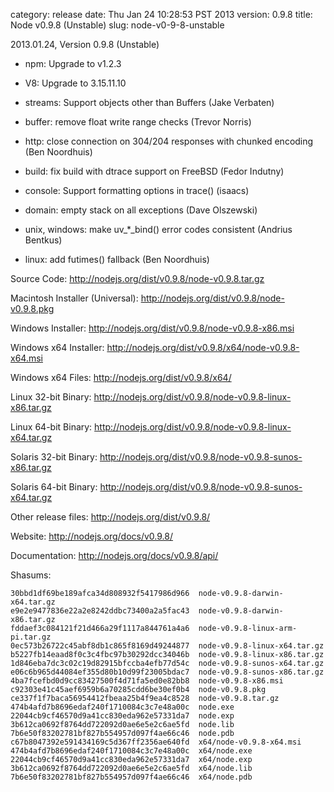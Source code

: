 category: release
date: Thu Jan 24 10:28:53 PST 2013
version: 0.9.8
title: Node v0.9.8 (Unstable)
slug: node-v0-9-8-unstable

2013.01.24, Version 0.9.8 (Unstable)

* npm: Upgrade to v1.2.3

* V8: Upgrade to 3.15.11.10

* streams: Support objects other than Buffers (Jake Verbaten)

* buffer: remove float write range checks (Trevor Norris)

* http: close connection on 304/204 responses with chunked encoding (Ben Noordhuis)

* build: fix build with dtrace support on FreeBSD (Fedor Indutny)

* console: Support formatting options in trace() (isaacs)

* domain: empty stack on all exceptions (Dave Olszewski)

* unix, windows: make uv_*_bind() error codes consistent (Andrius Bentkus)

* linux: add futimes() fallback (Ben Noordhuis)


Source Code: http://nodejs.org/dist/v0.9.8/node-v0.9.8.tar.gz

Macintosh Installer (Universal): http://nodejs.org/dist/v0.9.8/node-v0.9.8.pkg

Windows Installer: http://nodejs.org/dist/v0.9.8/node-v0.9.8-x86.msi

Windows x64 Installer: http://nodejs.org/dist/v0.9.8/x64/node-v0.9.8-x64.msi

Windows x64 Files: http://nodejs.org/dist/v0.9.8/x64/

Linux 32-bit Binary: http://nodejs.org/dist/v0.9.8/node-v0.9.8-linux-x86.tar.gz

Linux 64-bit Binary: http://nodejs.org/dist/v0.9.8/node-v0.9.8-linux-x64.tar.gz

Solaris 32-bit Binary: http://nodejs.org/dist/v0.9.8/node-v0.9.8-sunos-x86.tar.gz

Solaris 64-bit Binary: http://nodejs.org/dist/v0.9.8/node-v0.9.8-sunos-x64.tar.gz

Other release files: http://nodejs.org/dist/v0.9.8/

Website: http://nodejs.org/docs/v0.9.8/

Documentation: http://nodejs.org/docs/v0.9.8/api/

Shasums:

```
30bbd1df69be189afca34d808932f5417986d966  node-v0.9.8-darwin-x64.tar.gz
e9e2e9477836e22a2e8242ddbc73400a2a5fac43  node-v0.9.8-darwin-x86.tar.gz
fddaef3c084121f21d466a29f1117a844761a4a6  node-v0.9.8-linux-arm-pi.tar.gz
0ec573b26722c45abf8db1c865f8169d49244877  node-v0.9.8-linux-x64.tar.gz
b5227fb14eaad8f0c3c4fbc97b30292dcc34046b  node-v0.9.8-linux-x86.tar.gz
1d846eba7dc3c02c19d82915bfccba4efb77d54c  node-v0.9.8-sunos-x64.tar.gz
e06c6b965d44084ef355d80b10d99f23005bdac7  node-v0.9.8-sunos-x86.tar.gz
4ba7fcefbd0d9cc83427500f4d71fa5ed0e82bb8  node-v0.9.8-x86.msi
c92303e41c45aef6959b6a70285cdd6be30ef0b4  node-v0.9.8.pkg
ce337f1f7baca56954412fbeaa25b4f9ea4c8528  node-v0.9.8.tar.gz
474b4afd7b8696edaf240f1710084c3c7e48a00c  node.exe
22044cb9cf46570d9a41cc830eda962e57331da7  node.exp
3b612ca0692f8764dd722092d0ae6e5e2c6ae5fd  node.lib
7b6e50f83202781bf827b554957d097f4ae66c46  node.pdb
c67b8047392e591434169c5d367ff2356ae640fd  x64/node-v0.9.8-x64.msi
474b4afd7b8696edaf240f1710084c3c7e48a00c  x64/node.exe
22044cb9cf46570d9a41cc830eda962e57331da7  x64/node.exp
3b612ca0692f8764dd722092d0ae6e5e2c6ae5fd  x64/node.lib
7b6e50f83202781bf827b554957d097f4ae66c46  x64/node.pdb
```
